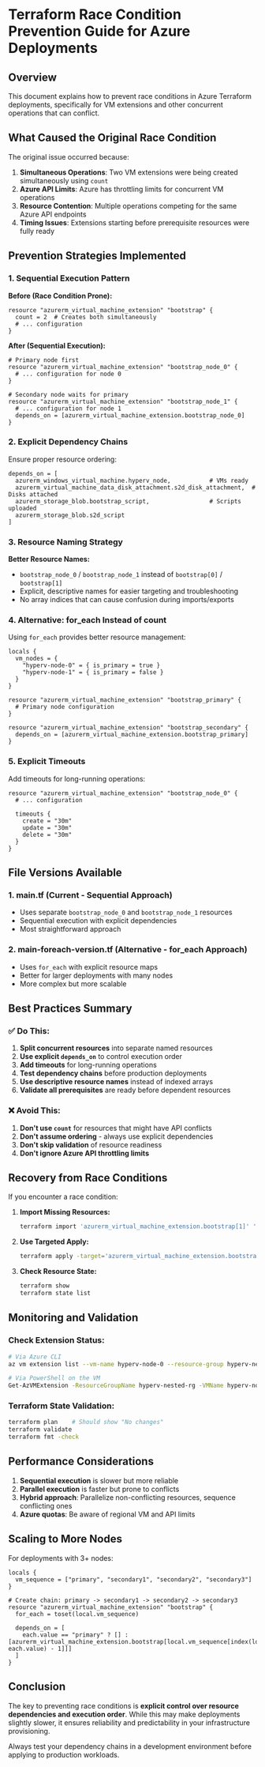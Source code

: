 # Terraform Race Condition Prevention Guide for Azure Deployments

## Overview
This document explains how to prevent race conditions in Azure Terraform deployments, specifically for VM extensions and other concurrent operations that can conflict.

## What Caused the Original Race Condition

The original issue occurred because:
1. **Simultaneous Operations**: Two VM extensions were being created simultaneously using `count`
2. **Azure API Limits**: Azure has throttling limits for concurrent VM operations
3. **Resource Contention**: Multiple operations competing for the same Azure API endpoints
4. **Timing Issues**: Extensions starting before prerequisite resources were fully ready

## Prevention Strategies Implemented

### 1. Sequential Execution Pattern

**Before (Race Condition Prone):**
```hcl
resource "azurerm_virtual_machine_extension" "bootstrap" {
  count = 2  # Creates both simultaneously
  # ... configuration
}
```

**After (Sequential Execution):**
```hcl
# Primary node first
resource "azurerm_virtual_machine_extension" "bootstrap_node_0" {
  # ... configuration for node 0
}

# Secondary node waits for primary
resource "azurerm_virtual_machine_extension" "bootstrap_node_1" {
  # ... configuration for node 1
  depends_on = [azurerm_virtual_machine_extension.bootstrap_node_0]
}
```

### 2. Explicit Dependency Chains

Ensure proper resource ordering:
```hcl
depends_on = [
  azurerm_windows_virtual_machine.hyperv_node,           # VMs ready
  azurerm_virtual_machine_data_disk_attachment.s2d_disk_attachment,  # Disks attached
  azurerm_storage_blob.bootstrap_script,                 # Scripts uploaded
  azurerm_storage_blob.s2d_script
]
```

### 3. Resource Naming Strategy

**Better Resource Names:**
- `bootstrap_node_0` / `bootstrap_node_1` instead of `bootstrap[0]` / `bootstrap[1]`
- Explicit, descriptive names for easier targeting and troubleshooting
- No array indices that can cause confusion during imports/exports

### 4. Alternative: for_each Instead of count

Using `for_each` provides better resource management:
```hcl
locals {
  vm_nodes = {
    "hyperv-node-0" = { is_primary = true }
    "hyperv-node-1" = { is_primary = false }
  }
}

resource "azurerm_virtual_machine_extension" "bootstrap_primary" {
  # Primary node configuration
}

resource "azurerm_virtual_machine_extension" "bootstrap_secondary" {
  depends_on = [azurerm_virtual_machine_extension.bootstrap_primary]
}
```

### 5. Explicit Timeouts

Add timeouts for long-running operations:
```hcl
resource "azurerm_virtual_machine_extension" "bootstrap_node_0" {
  # ... configuration
  
  timeouts {
    create = "30m"
    update = "30m" 
    delete = "30m"
  }
}
```

## File Versions Available

### 1. main.tf (Current - Sequential Approach)
- Uses separate `bootstrap_node_0` and `bootstrap_node_1` resources
- Sequential execution with explicit dependencies
- Most straightforward approach

### 2. main-foreach-version.tf (Alternative - for_each Approach) 
- Uses `for_each` with explicit resource maps
- Better for larger deployments with many nodes
- More complex but more scalable

## Best Practices Summary

### ✅ Do This:
1. **Split concurrent resources** into separate named resources
2. **Use explicit `depends_on`** to control execution order
3. **Add timeouts** for long-running operations
4. **Test dependency chains** before production deployments
5. **Use descriptive resource names** instead of indexed arrays
6. **Validate all prerequisites** are ready before dependent resources

### ❌ Avoid This:
1. **Don't use `count`** for resources that might have API conflicts
2. **Don't assume ordering** - always use explicit dependencies
3. **Don't skip validation** of resource readiness
4. **Don't ignore Azure API throttling limits**

## Recovery from Race Conditions

If you encounter a race condition:

1. **Import Missing Resources:**
   ```bash
   terraform import 'azurerm_virtual_machine_extension.bootstrap[1]' '/subscriptions/.../extensions/bootstrap-extension'
   ```

2. **Use Targeted Apply:**
   ```bash
   terraform apply -target='azurerm_virtual_machine_extension.bootstrap_node_1'
   ```

3. **Check Resource State:**
   ```bash
   terraform show
   terraform state list
   ```

## Monitoring and Validation

### Check Extension Status:
```bash
# Via Azure CLI
az vm extension list --vm-name hyperv-node-0 --resource-group hyperv-nested-rg

# Via PowerShell on the VM
Get-AzVMExtension -ResourceGroupName hyperv-nested-rg -VMName hyperv-node-0
```

### Terraform State Validation:
```bash
terraform plan    # Should show "No changes"
terraform validate
terraform fmt -check
```

## Performance Considerations

1. **Sequential execution** is slower but more reliable
2. **Parallel execution** is faster but prone to conflicts
3. **Hybrid approach**: Parallelize non-conflicting resources, sequence conflicting ones
4. **Azure quotas**: Be aware of regional VM and API limits

## Scaling to More Nodes

For deployments with 3+ nodes:

```hcl
locals {
  vm_sequence = ["primary", "secondary1", "secondary2", "secondary3"]
}

# Create chain: primary -> secondary1 -> secondary2 -> secondary3
resource "azurerm_virtual_machine_extension" "bootstrap" {
  for_each = toset(local.vm_sequence)
  
  depends_on = [
    each.value == "primary" ? [] : [azurerm_virtual_machine_extension.bootstrap[local.vm_sequence[index(local.vm_sequence, each.value) - 1]]]
  ]
}
```

## Conclusion

The key to preventing race conditions is **explicit control over resource dependencies and execution order**. While this may make deployments slightly slower, it ensures reliability and predictability in your infrastructure provisioning.

Always test your dependency chains in a development environment before applying to production workloads.
